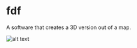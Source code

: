 # fdf
A software that creates a 3D version out of a map.


![alt text](http://imgur.com/raX3lKf "Description goes here")
